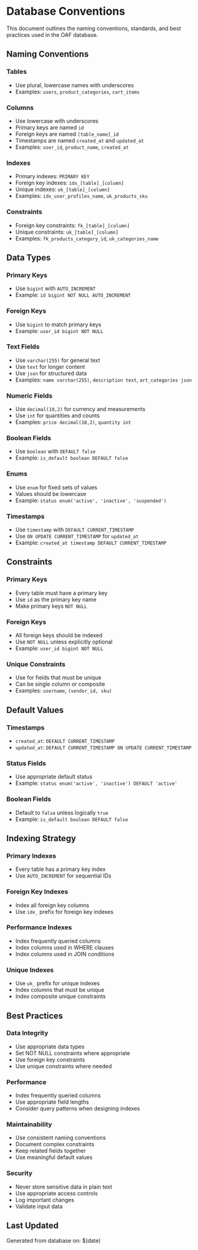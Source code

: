 # Database Conventions

This document outlines the naming conventions, standards, and best practices used in the OAF database.

## Naming Conventions

### Tables
- Use plural, lowercase names with underscores
- Examples: `users`, `product_categories`, `cart_items`

### Columns
- Use lowercase with underscores
- Primary keys are named `id`
- Foreign keys are named `[table_name]_id`
- Timestamps are named `created_at` and `updated_at`
- Examples: `user_id`, `product_name`, `created_at`

### Indexes
- Primary indexes: `PRIMARY KEY`
- Foreign key indexes: `idx_[table]_[column]`
- Unique indexes: `uk_[table]_[column]`
- Examples: `idx_user_profiles_name`, `uk_products_sku`

### Constraints
- Foreign key constraints: `fk_[table]_[column]`
- Unique constraints: `uk_[table]_[column]`
- Examples: `fk_products_category_id`, `uk_categories_name`

## Data Types

### Primary Keys
- Use `bigint` with `AUTO_INCREMENT`
- Example: `id bigint NOT NULL AUTO_INCREMENT`

### Foreign Keys
- Use `bigint` to match primary keys
- Example: `user_id bigint NOT NULL`

### Text Fields
- Use `varchar(255)` for general text
- Use `text` for longer content
- Use `json` for structured data
- Examples: `name varchar(255)`, `description text`, `art_categories json`

### Numeric Fields
- Use `decimal(10,2)` for currency and measurements
- Use `int` for quantities and counts
- Examples: `price decimal(10,2)`, `quantity int`

### Boolean Fields
- Use `boolean` with `DEFAULT false`
- Example: `is_default boolean DEFAULT false`

### Enums
- Use `enum` for fixed sets of values
- Values should be lowercase
- Example: `status enum('active', 'inactive', 'suspended')`

### Timestamps
- Use `timestamp` with `DEFAULT CURRENT_TIMESTAMP`
- Use `ON UPDATE CURRENT_TIMESTAMP` for `updated_at`
- Example: `created_at timestamp DEFAULT CURRENT_TIMESTAMP`

## Constraints

### Primary Keys
- Every table must have a primary key
- Use `id` as the primary key name
- Make primary keys `NOT NULL`

### Foreign Keys
- All foreign keys should be indexed
- Use `NOT NULL` unless explicitly optional
- Example: `user_id bigint NOT NULL`

### Unique Constraints
- Use for fields that must be unique
- Can be single column or composite
- Examples: `username`, `(vendor_id, sku)`

## Default Values

### Timestamps
- `created_at`: `DEFAULT CURRENT_TIMESTAMP`
- `updated_at`: `DEFAULT CURRENT_TIMESTAMP ON UPDATE CURRENT_TIMESTAMP`

### Status Fields
- Use appropriate default status
- Example: `status enum('active', 'inactive') DEFAULT 'active'`

### Boolean Fields
- Default to `false` unless logically `true`
- Example: `is_default boolean DEFAULT false`

## Indexing Strategy

### Primary Indexes
- Every table has a primary key index
- Use `AUTO_INCREMENT` for sequential IDs

### Foreign Key Indexes
- Index all foreign key columns
- Use `idx_` prefix for foreign key indexes

### Performance Indexes
- Index frequently queried columns
- Index columns used in WHERE clauses
- Index columns used in JOIN conditions

### Unique Indexes
- Use `uk_` prefix for unique indexes
- Index columns that must be unique
- Index composite unique constraints

## Best Practices

### Data Integrity
- Use appropriate data types
- Set NOT NULL constraints where appropriate
- Use foreign key constraints
- Use unique constraints where needed

### Performance
- Index frequently queried columns
- Use appropriate field lengths
- Consider query patterns when designing indexes

### Maintainability
- Use consistent naming conventions
- Document complex constraints
- Keep related fields together
- Use meaningful default values

### Security
- Never store sensitive data in plain text
- Use appropriate access controls
- Log important changes
- Validate input data

## Last Updated
Generated from database on: $(date) 